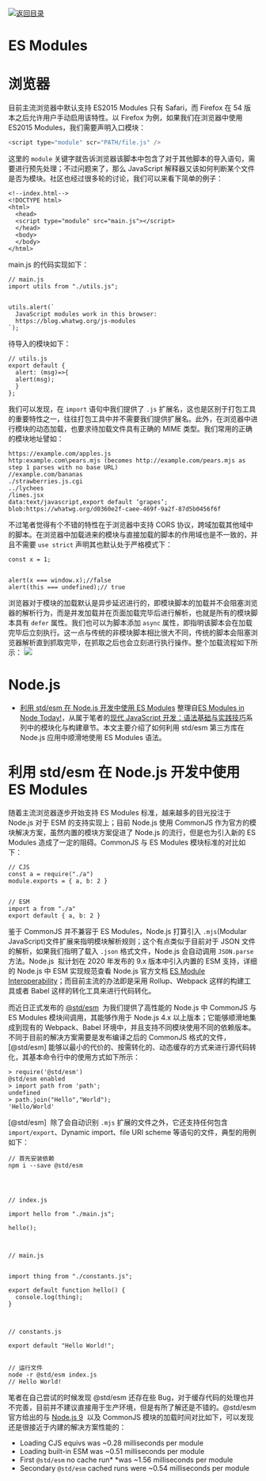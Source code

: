 [![返回目录](https://i.postimg.cc/KvQbty96/image.png)](https://ngte-pl.gitbook.io/i/javascript)

# ES Modules

# 浏览器

目前主流浏览器中默认支持 ES2015 Modules 只有 Safari，而 Firefox 在 54 版本之后允许用户手动启用该特性。以 Firefox 为例，如果我们在浏览器中使用 ES2015 Modules，我们需要声明入口模块：

```js
<script type="module" scr="PATH/file.js" />
```

这里的 `module` 关键字就告诉浏览器该脚本中包含了对于其他脚本的导入语句，需要进行预先处理；不过问题来了，那么 JavaScript 解释器又该如何判断某个文件是否为模块。社区也经过很多轮的讨论，我们可以来看下简单的例子：

```
<!--index.html-->
<!DOCTYPE html>
<html>
  <head>
  <script type="module" src="main.js"></script>
  </head>
  <body>
  </body>
</html>
```

main.js 的代码实现如下：

```
// main.js
import utils from "./utils.js";


utils.alert(`
  JavaScript modules work in this browser:
  https://blog.whatwg.org/js-modules
`);
```

待导入的模块如下：

```
// utils.js
export default {
  alert: (msg)=>{
  alert(msg);
  }
};
```

我们可以发现，在 `import` 语句中我们提供了 `.js` 扩展名，这也是区别于打包工具的重要特性之一，往往打包工具中并不需要我们提供扩展名。此外，在浏览器中进行模块的动态加载，也要求待加载文件具有正确的 MIME 类型。我们常用的正确的模块地址譬如：

```
https://example.com/apples.js
http:example.com\pears.mjs (becomes http://example.com/pears.mjs as step 1 parses with no base URL)
//example.com/bananas
./strawberries.js.cgi
../lychees
/limes.jsx
data:text/javascript,export default ‘grapes’;
blob:https://whatwg.org/d0360e2f-caee-469f-9a2f-87d5b0456f6f
```

不过笔者觉得有个不错的特性在于浏览器中支持 CORS 协议，跨域加载其他域中的脚本。在浏览器中加载进来的模块与直接加载的脚本的作用域也是不一致的，并且不需要 `use strict` 声明其也默认处于严格模式下：

```
const x = 1;


alert(x === window.x);//false
alert(this === undefined);// true
```

浏览器对于模块的加载默认是异步延迟进行的，即模块脚本的加载并不会阻塞浏览器的解析行为，而是并发加载并在页面加载完毕后进行解析，也就是所有的模块脚本具有 `defer` 属性。我们也可以为脚本添加 `async` 属性，即指明该脚本会在加载完毕后立刻执行。这一点与传统的非模块脚本相比很大不同，传统的脚本会阻塞浏览器解析直到抓取完毕，在抓取之后也会立刻进行执行操作。整个加载流程如下所示：
![](https://hospodarets.com/img/blog/1482858323861214000.png)

# Node.js

- [利用 std/esm 在 Node.js 开发中使用 ES Modules](https://zhuanlan.zhihu.com/p/28478464) 整理自[ES Modules in Node Today!](https://parg.co/bjg)，从属于笔者的[现代 JavaScript 开发：语法基础与实践技巧](https://parg.co/bWW)系列中的模块化与构建章节。本文主要介绍了如何利用 std/esm 第三方库在 Node.js 应用中顺滑地使用 ES Modules 语法。

# 利用 std/esm 在 Node.js 开发中使用 ES Modules

随着主流浏览器逐步开始支持 ES Modules 标准，越来越多的目光投注于 Node.js 对于 ESM 的支持实现上；目前 Node.js 使用 CommonJS 作为官方的模块解决方案，虽然内置的模块方案促进了 Node.js 的流行，但是也为引入新的 ES Modules 造成了一定的阻碍。CommonJS 与 ES Modules 模块标准的对比如下：

```
// CJS
const a = require("./a")
module.exports = { a, b: 2 }


// ESM
import a from "./a"
export default { a, b: 2 }
```

鉴于 CommonJS 并不兼容于 ES Modules，Node.js 打算引入 `.mjs`(Modular JavaScript)文件扩展来指明模块解析规则；这个有点类似于目前对于 JSON 文件的解析，如果我们指明了载入 `.json` 格式文件，Node.js 会自动调用 `JSON.parse` 方法。Node.js  拟计划在 2020 年发布的 9.x 版本中引入内置的 ESM 支持，详细的 Node.js 中 ESM 实现规范查看 Node.js 官方文档 [ES Module Interoperability](https://parg.co/bjW)；而目前主流的办法即是采用 Rollup、Webpack 这样的构建工具或者 Babel 这样的转化工具来进行代码转化。

而近日正式发布的 [@std/esm](https://www.npmjs.com/package/@std/esm)  为我们提供了高性能的 Node.js 中 CommonJS 与 ES Modules 模块间调用，其能够作用于 Node.js 4.x 以上版本；它能够顺滑地集成到现有的 Webpack、Babel 环境中，并且支持不同模块使用不同的依赖版本。不同于目前的解决方案需要是发布编译之后的 CommonJS 格式的文件，[@std/esm] 能够以最小的代价的、按需转化的、动态缓存的方式来进行源代码转化，其基本命令行中的使用方式如下所示：

```
> require('@std/esm')
@std/esm enabled
> import path from 'path';
undefined
> path.join("Hello","World");
'Hello/World'
```

[@std/esm]  除了会自动识别 `.mjs` 扩展的文件之外，它还支持任何包含 `import/export`、Dynamic import、file URI scheme 等语句的文件，典型的用例如下：

```
// 首先安装依赖
npm i --save @std/esm




// index.js

import hello from "./main.js";

hello();



// main.js


import thing from "./constants.js";

export default function hello() {
  console.log(thing);
}



// constants.js

export default "Hello World!";


// 运行文件
node -r @std/esm index.js
// Hello World!
```

笔者在自己尝试的时候发现 @std/esm 还存在些 Bug，对于缓存代码的处理也并不完善，目前并不建议直接用于生产环境，但是有所了解还是不错的。@std/esm 官方给出的与 [Node.js 9](https://github.com/nodejs/node/pull/14369)  以及 CommonJS 模块的加载时间对比如下，可以发现还是很接近于内建的解决方案性能的：

- Loading CJS equivs was ~0.28 milliseconds per module
- Loading built-in ESM was ~0.51 milliseconds per module
- First `@std/esm` no cache run\* \*was ~1.56 milliseconds per module
- Secondary `@std/esm` cached runs were ~0.54 milliseconds per module
